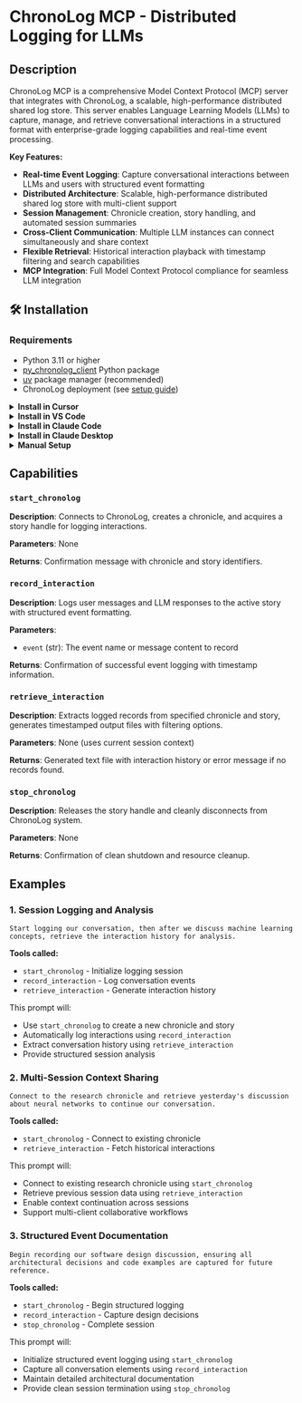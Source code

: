 # ChronoLog MCP - Distributed Logging for LLMs


## Description

ChronoLog MCP is a comprehensive Model Context Protocol (MCP) server that integrates with ChronoLog, a scalable, high-performance distributed shared log store. This server enables Language Learning Models (LLMs) to capture, manage, and retrieve conversational interactions in a structured format with enterprise-grade logging capabilities and real-time event processing.

**Key Features:**
- **Real-time Event Logging**: Capture conversational interactions between LLMs and users with structured event formatting
- **Distributed Architecture**: Scalable, high-performance distributed shared log store with multi-client support
- **Session Management**: Chronicle creation, story handling, and automated session summaries
- **Cross-Client Communication**: Multiple LLM instances can connect simultaneously and share context
- **Flexible Retrieval**: Historical interaction playback with timestamp filtering and search capabilities
- **MCP Integration**: Full Model Context Protocol compliance for seamless LLM integration


## 🛠️ Installation

### Requirements

- Python 3.11 or higher
- [py_chronolog_client](https://github.com/grc-iit/ChronoLog) Python package
- [uv](https://docs.astral.sh/uv/) package manager (recommended)
- ChronoLog deployment (see [setup guide](https://github.com/iowarp/scientific-mcps/blob/main/Chronolog/docs/Chronolog_setup.md))

<details>
<summary><b>Install in Cursor</b></summary>

Go to: `Settings` -> `Cursor Settings` -> `MCP` -> `Add new global MCP server`

Pasting the following configuration into your Cursor `~/.cursor/mcp.json` file is the recommended approach. You may also install in a specific project by creating `.cursor/mcp.json` in your project folder. See [Cursor MCP docs](https://docs.cursor.com/context/model-context-protocol) for more info.

```json
{
  "mcpServers": {
    "chronolog-mcp": {
      "command": "uvx",
      "args": ["iowarp-mcps", "chronolog"]
    }
  }
}
```

</details>

<details>
<summary><b>Install in VS Code</b></summary>

Add this to your VS Code MCP config file. See [VS Code MCP docs](https://code.visualstudio.com/docs/copilot/chat/mcp-servers) for more info.

```json
"mcp": {
  "servers": {
    "chronolog-mcp": {
      "type": "stdio",
      "command": "uvx",
      "args": ["iowarp-mcps", "chronolog"]
    }
  }
}
```

</details>

<details>
<summary><b>Install in Claude Code</b></summary>

Run this command. See [Claude Code MCP docs](https://docs.anthropic.com/en/docs/agents-and-tools/claude-code/tutorials#set-up-model-context-protocol-mcp) for more info.

```sh
claude mcp add chronolog-mcp -- uvx iowarp-mcps chronolog
```

</details>

<details>
<summary><b>Install in Claude Desktop</b></summary>

Add this to your Claude Desktop `claude_desktop_config.json` file. See [Claude Desktop MCP docs](https://modelcontextprotocol.io/quickstart/user) for more info.

```json
{
  "mcpServers": {
    "chronolog-mcp": {
      "command": "uvx",
      "args": ["iowarp-mcps", "chronolog"]
    }
  }
}
```

</details>

<details>
<summary><b>Manual Setup</b></summary>

**Linux/macOS:**
```bash
CLONE_DIR=$(pwd)
git clone https://github.com/iowarp/iowarp-mcps.git
uv --directory=$CLONE_DIR/iowarp-mcps/mcps/Chronolog run chronolog-mcp --help
```

**Windows CMD:**
```cmd
set CLONE_DIR=%cd%
git clone https://github.com/iowarp/iowarp-mcps.git
uv --directory=%CLONE_DIR%\iowarp-mcps\mcps\Chronolog run chronolog-mcp --help
```

**Windows PowerShell:**
```powershell
$env:CLONE_DIR=$PWD
git clone https://github.com/iowarp/iowarp-mcps.git
uv --directory=$env:CLONE_DIR\iowarp-mcps\mcps\Chronolog run chronolog-mcp --help
```

</details>

## Capabilities

### `start_chronolog`
**Description**: Connects to ChronoLog, creates a chronicle, and acquires a story handle for logging interactions.

**Parameters**: None

**Returns**: Confirmation message with chronicle and story identifiers.

### `record_interaction` 
**Description**: Logs user messages and LLM responses to the active story with structured event formatting.

**Parameters**:
- `event` (str): The event name or message content to record

**Returns**: Confirmation of successful event logging with timestamp information.

### `retrieve_interaction`
**Description**: Extracts logged records from specified chronicle and story, generates timestamped output files with filtering options.

**Parameters**: None (uses current session context)

**Returns**: Generated text file with interaction history or error message if no records found.

### `stop_chronolog`
**Description**: Releases the story handle and cleanly disconnects from ChronoLog system.

**Parameters**: None

**Returns**: Confirmation of clean shutdown and resource cleanup.

## Examples

### 1. Session Logging and Analysis
```
Start logging our conversation, then after we discuss machine learning concepts, retrieve the interaction history for analysis.
```

**Tools called:**
- `start_chronolog` - Initialize logging session
- `record_interaction` - Log conversation events  
- `retrieve_interaction` - Generate interaction history

This prompt will:
- Use `start_chronolog` to create a new chronicle and story
- Automatically log interactions using `record_interaction`
- Extract conversation history using `retrieve_interaction`
- Provide structured session analysis

### 2. Multi-Session Context Sharing
```
Connect to the research chronicle and retrieve yesterday's discussion about neural networks to continue our conversation.
```

**Tools called:**
- `start_chronolog` - Connect to existing chronicle
- `retrieve_interaction` - Fetch historical interactions

This prompt will:
- Connect to existing research chronicle using `start_chronolog`
- Retrieve previous session data using `retrieve_interaction`
- Enable context continuation across sessions
- Support multi-client collaborative workflows

### 3. Structured Event Documentation
```
Begin recording our software design discussion, ensuring all architectural decisions and code examples are captured for future reference.
```

**Tools called:**
- `start_chronolog` - Begin structured logging
- `record_interaction` - Capture design decisions
- `stop_chronolog` - Complete session

This prompt will:
- Initialize structured event logging using `start_chronolog`
- Capture all conversation elements using `record_interaction`
- Maintain detailed architectural documentation
- Provide clean session termination using `stop_chronolog`

